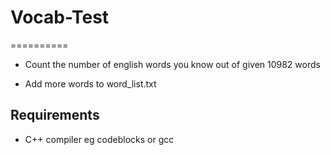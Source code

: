 # Vocab-Test
==========

- Count the number of english words you know out of given 10982 words

- Add more words to word_list.txt

## Requirements

- C++ compiler eg codeblocks or gcc

